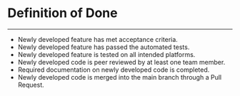 # Definition of Done
***
- Newly developed feature has met acceptance criteria.
- Newly developed feature has passed the automated tests.
- Newly developed feature is tested on all intended platforms.
- Newly developed code is peer reviewed by at least one team member.
- Required documentation on newly developed code is completed.
- Newly developed code is merged into the main branch through a Pull Request.
